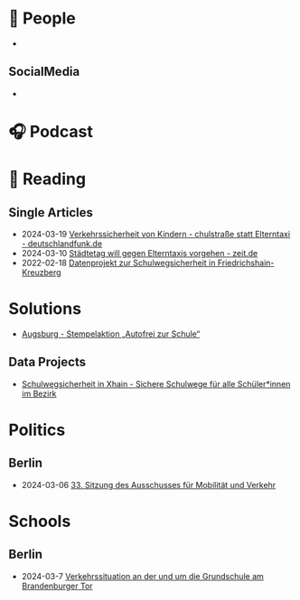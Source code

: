 # :information_desk_person: People
* 

## SocialMedia
* 

# :headphones: Podcast

# :book: Reading


## Single Articles
* 2024-03-19 [Verkehrssicherheit von Kindern - chulstraße statt Elterntaxi - deutschlandfunk.de](https://www.deutschlandfunk.de/schulstrasse-statt-elterntaxi-100.html)
* 2024-03-10 [Städtetag will gegen Elterntaxis vorgehen - zeit.de](https://www.zeit.de/mobilitaet/2024-03/elterntaxi-staedtetag-kommunen-reform-strassenverkehrsgesetz)
* 2022-02-18 [Datenprojekt zur Schulwegsicherheit in Friedrichshain-Kreuzberg](https://www.berlin.de/ba-friedrichshain-kreuzberg/aktuelles/pressemitteilungen/2022/pressemitteilung.1178111.php)

# Solutions

* [Augsburg - Stempelaktion „Autofrei zur Schule“](https://www.augsburg.de/buergerservice-rathaus/verkehr/fair-im-verkehr/elterntaxi)

## Data Projects
* [Schulwegsicherheit in Xhain - Sichere Schulwege für alle Schüler*innen im Bezirk](https://fixmyberlin.de/schulwegsicherheit/friedrichshain-kreuzberg)

# Politics

## Berlin

* 2024-03-06 [33. Sitzung des Ausschusses für Mobilität und Verkehr](https://www.youtube.com/watch?v=ZNoIQcevB8s&t=2626s)


# Schools

## Berlin

* 2024-03-7 [Verkehrssituation an der und um die Grundschule am Brandenburger Tor](https://github.com/masterqmann/Mobility/blob/main/ressources/20240317_Verkehrssituation%20-%20Grundschule%20am%20Brandenburger%20Tor.pdf)
